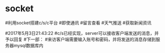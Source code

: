 # socket
#利用socket搭建c/s/c平台
#即使通讯
#留言查看
#天气推送
#获取新闻资讯


#2017年5月3日21:43:22
#c/s已经实现，server可以接收客户端发送的消息，并予以回复
#下一部：
#来访客户端需要输入账号和密码，并将发送的消息存储到服务器mysql数据库内